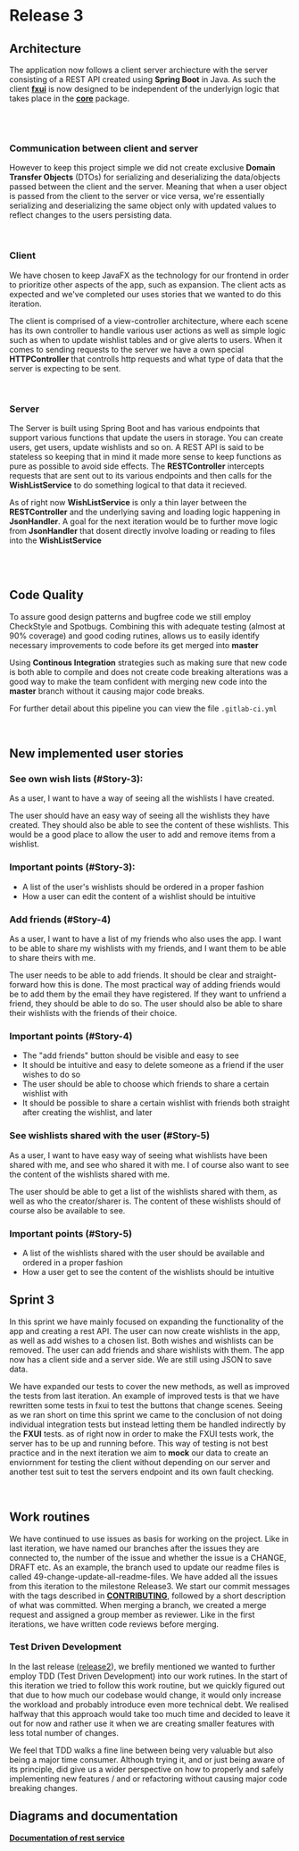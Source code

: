# Release 3

## Architecture

The application now follows a client server archiecture with the server consisting of a REST API created using **Spring Boot** in Java. As such the client [**fxui**](./../../wishList/fxui/README.md) is now designed to be independent of the underlyign logic that takes place in the [**core**](../../wishList/core/README.md) package.

<br />
<br />

### Communication between client and server

However to keep this project simple we did not create exclusive **Domain Transfer Objects** (DTOs) for serializing and deserializing the data/objects passed between the client and the server. Meaning that when a user object is passed from the client to the server or vice versa, we're essentially serializing and deserializing the same object only with updated values to reflect changes to the users persisting data.

<br />

### Client

We have chosen to keep JavaFX as the technology for our frontend in order to prioritize other aspects of the app, such as expansion. The client acts as expected and we've completed our uses stories that we wanted to do this iteration.

The client is comprised of a view-controller architecture, where each scene has its own controller to handle various user actions as well as simple logic such as when to update wishlist tables and or give alerts to users. When it comes to sending requests to the server we have a own special **HTTPController** that controlls http requests and what type of data that the server is expecting to be sent.

<br />

### Server

The Server is built using Spring Boot and has various endpoints that support various functions that update the users in storage. You can create users, get users, update wishlists and so on. A REST API is said to be stateless so keeping that in mind it made more sense to keep functions as pure as possible to avoid side effects. The **RESTController** intercepts requests that are sent out to its various endpoints and then calls for the **WishListService** to do something logical to that data it recieved.

As of right now **WishListService** is only a thin layer between the **RESTController** and the underlying saving and loading logic happening in **JsonHandler**. A goal for the next iteration would be to further move logic from **JsonHandler** that dosent directly involve loading or reading to files into the **WishListService**

<br/>
<br />

## Code Quality

To assure good design patterns and bugfree code we still employ CheckStyle and Spotbugs. Combining this with adequate testing (almost at 90% coverage) and good coding rutines, allows us to easily identify necessary improvements to code before its get merged into **master**

Using **Continous Integration** strategies such as making sure that new code is both able to compile and does not create code breaking alterations was a good way to make the team confident with merging new code into the **master** branch without it causing major code breaks.

For further detail about this pipeline you can view the file `.gitlab-ci.yml`

<br />

## New implemented user stories

### See own wish lists (#Story-3):

As a user, I want to have a way of seeing all the wishlists I have created.

The user should have an easy way of seeing all the wishlists they have created. They should also be able to see the
content of these wishlists. This would be a good place to allow the user to add and remove items from a wishlist.

### Important points (#Story-3):

- A list of the user's wishlists should be ordered in a proper fashion
- How a user can edit the content of a wishlist should be intuitive

### Add friends (#Story-4)

As a user, I want to have a list of my friends who also uses the app. I want to be able to share my wishlists with my
friends, and I want them to be able to share theirs with me.

The user needs to be able to add friends. It should be clear and straight-forward how this is done. The most practical
way of adding friends would be to add them by the email they have registered. If they want to unfriend a friend, they
should be able to do so. The user should also be able to share their wishlists with the friends of their choice.

### Important points (#Story-4)

- The "add friends" button should be visible and easy to see
- It should be intuitive and easy to delete someone as a friend if the user wishes to do so
- The user should be able to choose which friends to share a certain wishlist with
- It should be possible to share a certain wishlist with friends both straight after creating the wishlist, and later

### See wishlists shared with the user (#Story-5)

As a user, I want to have easy way of seeing what wishlists have been shared with me, and see who shared it with me. I
of course also want to see the content of the wishlists shared with me.

The user should be able to get a list of the wishlists shared with them, as well as who the creator/sharer is. The
content of these wishlists should of course also be available to see.

### Important points (#Story-5)

- A list of the wishlists shared with the user should be available and ordered in a proper fashion
- How a user get to see the content of the wishlists should be intuitive

## Sprint 3

In this sprint we have mainly focused on expanding the functionality of the app and creating a rest API. The user can now create wishlists in the app, as well as add wishes to a chosen list. Both wishes and wishlists can be removed. The user can add friends and share wishlists with them. The app now has a client side and a server side. We are still using JSON to save data.

We have expanded our tests to cover the new methods, as well as improved the tests from last iteration. An example of improved tests is that we have rewritten some tests in fxui to test the buttons that change scenes. Seeing as we ran short on time this sprint we came to the conclusion of not doing individual integration tests but instead letting them be handled indirectly by the **FXUI** tests. as of right now in order to make the FXUI tests work, the server has to be up and running before. This way of testing is not best practice and in the next iteration we aim to **mock** our data to create an enviornment for testing the client without depending on our server and another test suit to test the servers endpoint and its own fault checking.

<br />

## Work routines

We have continued to use issues as basis for working on the project. Like in last iteration, we have named our branches after the issues they are connected to, the number of the issue and whether the issue is a CHANGE, DRAFT etc. As an example, the branch used to update our readme files is called 49-change-update-all-readme-files. We have added all the issues from this iteration to the milestone Release3. We start our commit messages with the tags described in [**CONTRIBUTING**](/CONTRIBUTING.md), followed by a short description of what was committed. When merging a branch, we created a merge request and assigned a group member as reviewer. Like in the first iterations, we have written code reviews before merging.

### Test Driven Development

In the last release ([release2](../release2/README.md)), we brefily mentioned we wanted to further employ TDD (Test Driven Development) into our work rutines. In the start of this iteration we tried to follow this work routine, but we quickly figured out that due to how much our codebase would change, it would only increase the workload and probably introduce even more technical debt. We realised halfway that this approach would take too much time and decided to leave it out for now and rather use it when we are creating smaller features with less total number of changes.

We feel that TDD walks a fine line between being very valuable but also being a major time consumer. Although trying it, and or just being aware of its principle, did give us a wider perspective on how to properly and safely implementing new features / and or refactoring without causing major code breaking changes.

## Diagrams and documentation

[**Documentation of rest service**](./wishList/rest/README.md)
